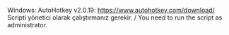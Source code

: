 Windows: AutoHotkey v2.0.19: https://www.autohotkey.com/download/  
Scripti yönetici olarak çalıştırmanız gerekir. / You need to run the script as administrator.
